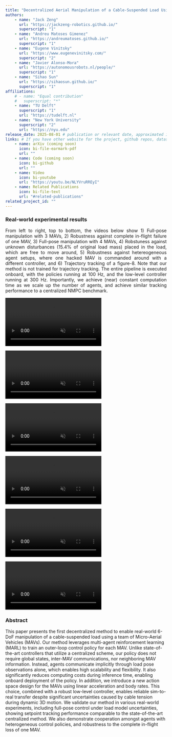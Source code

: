 ```yaml
---
title: "Decentralized Aerial Manipulation of a Cable-Suspended Load Using Multi-Agent Reinforcement Learning"
authors:
    - name: "Jack Zeng"
      url: "https://jackzeng-robotics.github.io/"
      superscript: "1"
    - name: "Andreu Matoses Gimenez"
      url: "https://andreumatoses.github.io/"
      superscript: "1"
    - name: "Eugene Vinitsky"
      url: "https://www.eugenevinitsky.com/"
      superscript: "2"
    - name: "Javier Alonso-Mora"
      url: "https://autonomousrobots.nl/people/"
      superscript: "1"
    - name: "Sihao Sun"
      url: "https://sihaosun.github.io/"
      superscript: "1"
affiliations:
    # - name: "Equal contribution"
    #   superscript: "*"
    - name: "TU Delft"
      superscript: "1"
      url: "https://tudelft.nl"
    - name: "New York University"
      superscript: "2"
      url: "https://nyu.edu"
release_date: 2025-08-01 # publication or relevant date, approximated if not sure. Just for display purposes and ordering.
links: # If you have other website for the project, github repos, datasets, etc. put it here. You can also add an icon from https://icons.getbootstrap.com/
    - name: arXiv (coming soon)
      icon: bi-file-earmark-pdf
      url: ""
    - name: Code (coming soon)
      icon: bi-github
      url: "" 
    - name: Video
      icon: bi-youtube
      url: "https://youtu.be/NLYVruRREyI"
    - name: Related Publications
      icon: bi-file-text
      url: "#related-publications"
related_project_id: ""
---
```


<h3>Real-world experimental results</h3>
<p align="justify">
From left to right, top to bottom, the videos below show 1) Full-pose manipulation with 3 MAVs, 2) Robustness against complete in-flight failure of one MAV, 3) Full-pose manipulation with 4 MAVs, 4) Robstuness against unknown disturbances (15.4% of original load mass) placed in the load, which are free to move around, 5) Robustness against hetereogeneous agent setups, where one hacked MAV is commanded around with a different controller, and 6) Trajectory tracking of a figure-8. <span class="amr-color">Note that</span> our method is <span class="amr-color">not</span> trained for trajectory tracking. The entire pipeline is executed <span class="amr-color">onboard</span>, with the policies running at 100 Hz, and the low-level controller running at 300 Hz. Importantly, we achieve (near) <span class="amr-color">constant computation time</span> as we scale up the number of agents, and achieve similar tracking performance to a centralized NMPC benchmark.

</p>
<div class="row row-cols-1 row-cols-sm-2 row-cols-md-2 g-2">
  <div class="col">
    <div class="teaser-video d-flex justify-content-center">
      <div class="ratio ratio-16x9">
        <video id="teaser1" autoplay="" muted="" controls="" loop="" playsinline="">
          <source src="{% include fix_link.html link='/assets/images/papers/aerial-manipulation-marl/full_pose_3.mp4' %}" type="video/mp4">
        </video>
      </div>
    </div>
    <p align="center"> 
    </p>
  </div>
  <div class="col">
    <div class="teaser-video d-flex justify-content-center">
      <div class="ratio ratio-16x9">
        <video id="teaser2" autoplay="" muted="" controls="" loop="" playsinline="">
          <source src="{% include fix_link.html link='/assets/images/papers/aerial-manipulation-marl/failure_agent.mp4' %}" type="video/mp4">
        </video>
      </div>
    </div>
    <p align="center">
    </p>
  </div>
  <div class="col">
    <div class="teaser-video d-flex justify-content-center">
      <div class="ratio ratio-16x9">
        <video id="teaser3" autoplay="" muted="" controls="" loop="" playsinline="">
          <source src="{% include fix_link.html link='/assets/images/papers/aerial-manipulation-marl/full_pose_4.mp4' %}" type="video/mp4">
        </video>
      </div>
    </div>
    <p align="center">
    </p>
  </div>
  <div class="col">
    <div class="teaser-video d-flex justify-content-center">
      <div class="ratio ratio-16x9">
        <video id="teaser4" autoplay="" muted="" controls="" loop="" playsinline="">
          <source src="{% include fix_link.html link='/assets/images/papers/aerial-manipulation-marl/unknown_disturbances.mp4' %}" type="video/mp4">
        </video>
      </div>
    </div>
    <p align="center">
    </p>
  </div>
  <div class="col">
    <div class="teaser-video d-flex justify-content-center">
      <div class="ratio ratio-16x9">
        <video id="teaser5" autoplay="" muted="" controls="" loop="" playsinline="">
          <source src="{% include fix_link.html link='/assets/images/papers/aerial-manipulation-marl/heterogeneous_agent.mp4' %}" type="video/mp4">
        </video>
      </div>
    </div>
    <p align="center">
    </p>
  </div>
  <div class="col">
    <div class="teaser-video d-flex justify-content-center">
      <div class="ratio ratio-16x9">
        <video id="teaser6" autoplay="" muted="" controls="" loop="" playsinline="">
          <source src="{% include fix_link.html link='/assets/images/papers/aerial-manipulation-marl/trajectory_top.mp4' %}" type="video/mp4">
        </video>
      </div>
    </div>
    <p align="center">
    </p>
  </div>
</div>

<h3> Abstract </h3>
This paper presents the first decentralized method to enable real-world 6-DoF manipulation of a cable-suspended load using a team of Micro-Aerial Vehicles (MAVs). Our method leverages multi-agent reinforcement learning (MARL) to train an outer-loop control policy for each MAV. Unlike state-of-the-art controllers that utilize a centralized scheme, our policy does not require global states, inter-MAV communications, nor neighboring MAV information. Instead, agents communicate implicitly through load pose observations alone, which enables high scalability and flexibility. It also significantly reduces computing costs during inference time, enabling onboard deployment of the policy. In addition, we introduce a new action space design for the MAVs using linear acceleration and body rates. This choice, combined with a robust low-level controller, enables reliable sim-to-real transfer despite significant uncertainties caused by cable tension during dynamic 3D motion. We validate our method in various real-world experiments, including full-pose control under load model uncertainties, showing setpoint tracking performance comparable to the state-of-the-art centralized method. We also demonstrate cooperation amongst agents with heterogeneous control policies, and robustness to the complete in-flight loss of one MAV.
